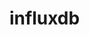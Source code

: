 <!-- generated by markdown-notes-tree -->

# influxdb

<!-- optional markdown-notes-tree directory description starts here -->

<!-- optional markdown-notes-tree directory description ends here -->


